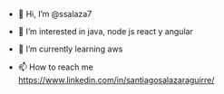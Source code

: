 - 👋 Hi, I’m @ssalaza7
- 👀 I’m interested in java, node js react y angular
- 🌱 I’m currently learning aws

- 📫 How to reach me https://www.linkedin.com/in/santiagosalazaraguirre/

